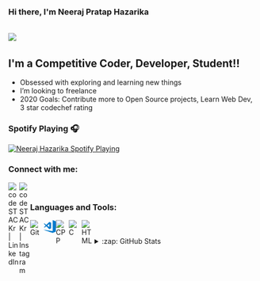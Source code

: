 ### Hi there, I'm Neeraj Pratap Hazarika 
<br />

<img src="https://50-best.com/wp-content/uploads/2018/12/suit_and_tie.jpg">

## I'm a Competitive Coder, Developer, Student!!

-  Obsessed with exploring and learning new things
-  I’m looking to freelance
-  2020 Goals: Contribute more to Open Source projects, Learn Web Dev, 3 star codechef rating

### Spotify Playing 🎧

[<img src="https://now-playing-codeSTACKr.vercel.app/api/spotify-playing" alt="Neeraj Hazarika Spotify Playing" width="350" />](https://open.spotify.com/user/31imrr2t6aoh26jhbxph4ya43nvi)

### Connect with me:

[<img align="left" alt="codeSTACKr | LinkedIn" width="22px" src="https://cdn.jsdelivr.net/npm/simple-icons@v3/icons/linkedin.svg" />][linkedin]
[<img align="left" alt="codeSTACKr | Instagram" width="22px" src="https://cdn.jsdelivr.net/npm/simple-icons@v3/icons/instagram.svg" />][instagram]

<br />

### Languages and Tools:

<img align="left" alt="Git" width="26px" src="https://img-0.journaldunet.com/3UIcNSjWcq-tBa0f4GZFguwrmDM=/1280x/smart/d14dfaf85798491f8a14d8a20be4c357/ccmcms-jdn/11458235.jpg" />
<img align="left" alt="Visual Studio Code" width="26px" src="https://raw.githubusercontent.com/github/explore/80688e429a7d4ef2fca1e82350fe8e3517d3494d/topics/visual-studio-code/visual-studio-code.png" />
<img align="left" alt="CPP" width="26px" src="https://images.vexels.com/media/users/3/166253/isolated/preview/14bc03b7b1c2c4e2656fd4c0a981cbbc-cpp-programming-language-icon-by-vexels.png" />
<img align="left" alt="C" width="26px" src="https://www.kindpng.com/picc/m/355-3559027_c-programming-language-logo-clipart-png-download-c.png" />
<img align="left" alt="HTML" width="26px" src="https://upload.wikimedia.org/wikipedia/commons/thumb/6/61/HTML5_logo_and_wordmark.svg/1200px-HTML5_logo_and_wordmark.svg.png" />

<br />
<br />

<details>
  <summary>:zap: GitHub Stats</summary>

  <img align="left" alt="Neeraj's GitHub Stats" src="https://github-readme-stats.codestackr.vercel.app/api?username=NeerajHazarika&show_icons=true&hide_border=true" />

</details>

[instagram]: https://www.instagram.com/neerajhazarika_/
[linkedin]: https://www.linkedin.com/in/neeraj-pratap-hazarika-8800301b8/
